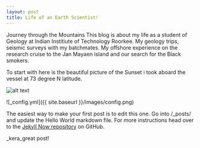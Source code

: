 ```yaml
---
layout: post
title: Life of an Earth Scientist!
---
```


Journey through the Mountains
This blog is about my life as a student of Geology at Indian Institiute of Technology Roorkee. My geology trips, seismic surveys with my batchmates. My offshore experience on the research cruise to the Jan Mayaen island and our search for the Black smokers.

To start with here is the beautiful picture of the Sunset i took aboard the vessel at 73 degree N latitude.

 ![alt text](https://www.uib.no/sites/w3.uib.no/files/styles/content_main/public/w2/5_/5_sun_set.jpg?itok=mfjt6UFO)

![_config.yml]({{ site.baseurl }}/images/config.png)

The easiest way to make your first post is to edit this one. Go into /_posts/ and update the Hello World markdown file. For more instructions head over to the [Jekyll Now repository](https://github.com/barryclark/jekyll-now) on GitHub.

_kera_great post!
